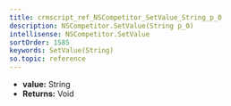 ```yaml
---
title: crmscript_ref_NSCompetitor_SetValue_String_p_0
description: NSCompetitor.SetValue(String p_0)
intellisense: NSCompetitor.SetValue
sortOrder: 1585
keywords: SetValue(String)
so.topic: reference
---
```



* **value:** String
* **Returns:** Void


